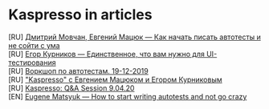 # Kaspresso in articles
[RU] [Дмитрий Мовчан, Евгений Мацюк — Как начать писать автотесты и не сойти с ума](https://youtu.be/q_8UUhVDV7c) <br>
[RU] [Егор Курников — Единственное, что вам нужно для UI-тестирования](https://youtu.be/cTykctRSmuA) <br>
[RU] [Воркшоп по автотестам. 19-12-2019](https://www.youtube.com/watch?v=FExlaWfKENI) <br>
[RU] ["Kaspresso" с Евгением Мацюком и Егором Курниковым](https://www.youtube.com/watch?v=vHkoxOfwbDg&feature=youtu.be) <br>
[RU] [Kaspresso: Q&A Session 9.04.20](https://www.youtube.com/watch?v=Jqnn_CDcjK0&feature=youtu.be) <br>
[EN] [Eugene Matsyuk — How to start writing autotests and not go crazy](https://www.youtube.com/watch?v=xiVDqMlTdbM&feature=youtu.be) <br>
